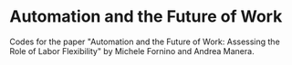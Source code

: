 # Automation and the Future of Work
Codes for the paper "Automation and the Future of Work: Assessing the Role of Labor Flexibility" by Michele Fornino and Andrea Manera.
